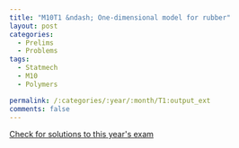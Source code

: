 ```yaml
---
title: "M10T1 &ndash; One-dimensional model for rubber"
layout: post
categories:
  - Prelims
  - Problems
tags:
  - Statmech
  - M10
  - Polymers

permalink: /:categories/:year/:month/T1:output_ext
comments: false
---
```

<object data="2010M1T.pdf" type="application/pdf" width="100%" height="500"></object>
<div class="message"><a href='https://princetonprelim.com/prelim/25/'>Check for solutions to this year's exam</a></div>